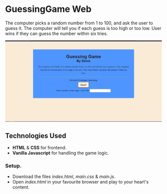 # GuessingGame Web

The computer picks a random number from 1 to 100, and ask the user to guess it. The computer will tell you if each guess is too high or too low. User wins if they can guess the number within six tries.


![The Final Image](Product.png)

## Technologies Used
- **HTML** & **CSS** for frontend.
- **Vanilla Javascript** for handling the game logic.

### Setup.
- Download the files *index.html*, *main.css* & *main.js*.
- Open *index.html* in your favourite browser and play to your heart's content.

